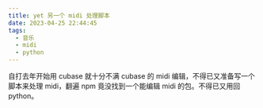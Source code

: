 ```yaml
---
title: yet 另一个 midi 处理脚本
date: 2023-04-25 22:44:45
tags:
  - 音乐
  - midi
  - python
---
```


自打去年开始用 cubase 就十分不满 cubase 的 midi 编辑，不得已又准备写一个脚本来处理 midi，翻遍 npm 竟没找到一个能编辑 midi 的包。不得已又用回 python。

<!-- more -->